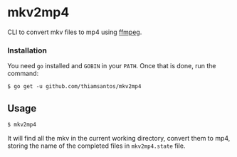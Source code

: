 # mkv2mp4

CLI to convert mkv files to mp4 using [ffmpeg](https://ffmpeg.org/).

### Installation

You need `go` installed and `GOBIN` in your `PATH`. Once that is done, run the
command:

```shell
$ go get -u github.com/thiamsantos/mkv2mp4
```

## Usage

```sh
$ mkv2mp4
```

It will find all the mkv in the current working directory, convert them to mp4,
storing the name of the completed files in `mkv2mp4.state` file.
